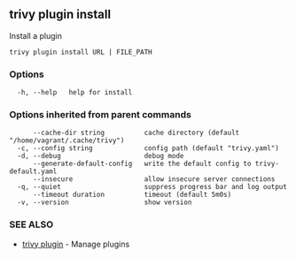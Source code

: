 ## trivy plugin install

Install a plugin

```
trivy plugin install URL | FILE_PATH
```

### Options

```
  -h, --help   help for install
```

### Options inherited from parent commands

```
      --cache-dir string          cache directory (default "/home/vagrant/.cache/trivy")
  -c, --config string             config path (default "trivy.yaml")
  -d, --debug                     debug mode
      --generate-default-config   write the default config to trivy-default.yaml
      --insecure                  allow insecure server connections
  -q, --quiet                     suppress progress bar and log output
      --timeout duration          timeout (default 5m0s)
  -v, --version                   show version
```

### SEE ALSO

* [trivy plugin](trivy_plugin.md)	 - Manage plugins

